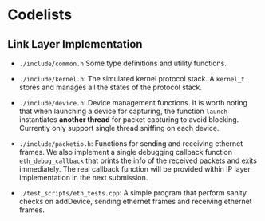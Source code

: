 # Codelists

## Link Layer Implementation

- `./include/common.h` Some type definitions and utility functions.

- `./include/kernel.h`: The simulated kernel protocol stack. A `kernel_t` stores and manages all the states of the protocol stack.

- `./include/device.h`: Device management functions. It is worth noting that when launching a device for capturing, the function `launch` instantiates **another thread** for packet capturing to avoid blocking. Currently only support single thread sniffing on each device.
- `./include/packetio.h`: Functions for sending and receiving ethernet frames. We also implement a single debugging callback function `eth_debug_callback` that prints the info of the received packets and exits immediately. The real callback function will be provided within IP layer implementation in the next submission.
- `./test_scripts/eth_tests.cpp`: A simple program that perform sanity checks on addDevice, sending ethernet frames and receiving ethernet frames.

